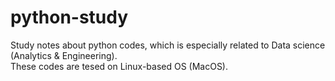 # python-study

Study notes about python codes, which is especially related to Data science (Analytics & Engineering).   
These codes are tesed on Linux-based OS (MacOS).
